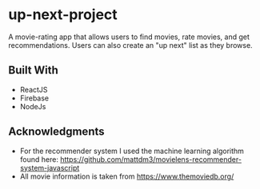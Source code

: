 # up-next-project

A movie-rating app that allows users to find movies, rate movies, and get recommendations. Users can also create an "up next" list as they browse. 


## Built With

* ReactJS
* Firebase
* NodeJs


## Acknowledgments

* For the recommender system I used the machine learning algorithm found here: https://github.com/mattdm3/movielens-recommender-system-javascript
* All movie information is taken from https://www.themoviedb.org/
